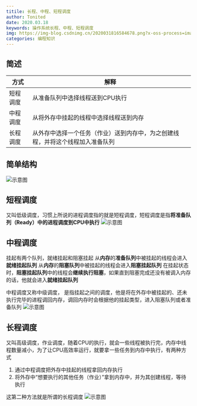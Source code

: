 ```yaml
---
titile: 长程、中程、短程调度
author: Tonited
date: 2020.03.18
keywords: 操作系统长程、中程、短程调度
img: https://img-blog.csdnimg.cn/2020031816584678.png?x-oss-process=image/watermark,type_ZmFuZ3poZW5naGVpdGk,shadow_10,text_aHR0cHM6Ly9ibG9nLmNzZG4ubmV0L3dlaXhpbl80MzU1MzY5NA==,size_16,color_FFFFFF,t_70
categories: 编程知识
---
```


## 简述

| 方式     | 解释                                                         |
| -------- | ------------------------------------------------------------ |
| 短程调度 | 从准备队列中选择线程送到CPU执行                              |
| 中程调度 | 从将外存中挂起的线程中选择线程送到内存                       |
| 长程调度 | 从外存中选择一个任务（作业）送到内存中，为之创建线程，并将这个线程加入准备队列 |


## 简单结构

![示意图](https://img-blog.csdnimg.cn/20200318165715730.png?x-oss-process=image/watermark,type_ZmFuZ3poZW5naGVpdGk,shadow_10,text_aHR0cHM6Ly9ibG9nLmNzZG4ubmV0L3dlaXhpbl80MzU1MzY5NA==,size_16,color_FFFFFF,t_70)



## 短程调度

又叫低级调度，习惯上所说的进程调度指的就是短程调度，短程调度是指**将准备队列（Ready）中的进程调度到CPU中执行**
![示意图](https://img-blog.csdnimg.cn/2020031816584678.png?x-oss-process=image/watermark,type_ZmFuZ3poZW5naGVpdGk,shadow_10,text_aHR0cHM6Ly9ibG9nLmNzZG4ubmV0L3dlaXhpbl80MzU1MzY5NA==,size_16,color_FFFFFF,t_70)



## 中程调度

挂起有两个队列，就绪挂起和阻塞挂起
从**内存**的**准备队列**中被挂起的线程会进入**就绪挂起队列**
从**内存**的**阻塞队列**中被挂起的线程会进入**阻塞挂起队列**
在挂起状态时，**阻塞挂起队列**中的线程会**继续执行阻塞**，如果直到阻塞完成还没有被调入内存的话，他就会进入**就绪挂起队列**

中程调度又称中级调度， 是指挂起之间的调度，他是将在外存中被挂起的、还未执行完毕的进程调回内存，调回内存时会根据他的挂起类型，进入阻塞队列或者准备队列
![示意图](https://img-blog.csdnimg.cn/2020031817444147.png?x-oss-process=image/watermark,type_ZmFuZ3poZW5naGVpdGk,shadow_10,text_aHR0cHM6Ly9ibG9nLmNzZG4ubmV0L3dlaXhpbl80MzU1MzY5NA==,size_16,color_FFFFFF,t_70)



## 长程调度

又叫高级调度，作业调度，随着CPU的执行，就会一些线程被执行完，内存中线程数量减小，为了让CPU高效率运行，就要拿一些任务到内存中执行，有两种方式

1. 通过中程调度把外存中挂起的线程拿回内存执行
2. 将外存中“想要执行的其他任务（作业）”拿到内存中，并为其创建线程，等待执行

这第二种方法就是所谓的长程调度
![示意图](https://img-blog.csdnimg.cn/2020031817520156.png?x-oss-process=image/watermark,type_ZmFuZ3poZW5naGVpdGk,shadow_10,text_aHR0cHM6Ly9ibG9nLmNzZG4ubmV0L3dlaXhpbl80MzU1MzY5NA==,size_16,color_FFFFFF,t_70)